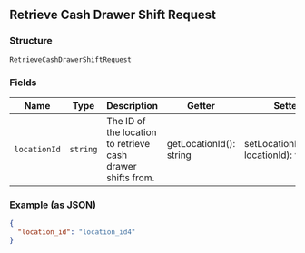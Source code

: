 ## Retrieve Cash Drawer Shift Request

### Structure

`RetrieveCashDrawerShiftRequest`

### Fields

| Name | Type | Description | Getter | Setter |
|  --- | --- | --- | --- | --- |
| `locationId` | `string` | The ID of the location to retrieve cash drawer shifts from. | getLocationId(): string | setLocationId(string locationId): void |

### Example (as JSON)

```json
{
  "location_id": "location_id4"
}
```

